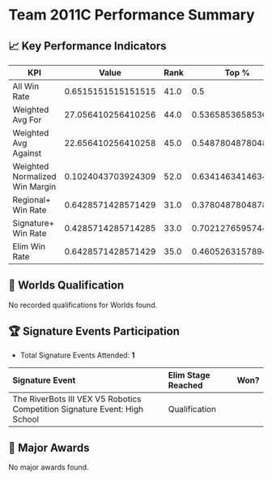 # Team 2011C Performance Summary

## 📈 Key Performance Indicators
| KPI | Value | Rank | Top % |
| --- | ----- | ---- | ----- |
| All Win Rate | 0.6515151515151515 | 41.0 | 0.5 |
| Weighted Avg For | 27.056410256410256 | 44.0 | 0.5365853658536586 |
| Weighted Avg Against | 22.656410256410258 | 45.0 | 0.5487804878048781 |
| Weighted Normalized Win Margin | 0.1024043703924309 | 52.0 | 0.6341463414634146 |
| Regional+ Win Rate | 0.6428571428571429 | 31.0 | 0.3780487804878049 |
| Signature+ Win Rate | 0.4285714285714285 | 33.0 | 0.7021276595744681 |
| Elim Win Rate | 0.6428571428571429 | 35.0 | 0.4605263157894737 |


## 🎯 Worlds Qualification
No recorded qualifications for Worlds found.

## 🏆 Signature Events Participation
- Total Signature Events Attended: **1**

| Signature Event | Elim Stage Reached | Won? |
|:----------------|:-------------------|:----|
| The RiverBots III VEX V5 Robotics Competition Signature Event: High School | Qualification |  |


## 🥇 Major Awards
No major awards found.
